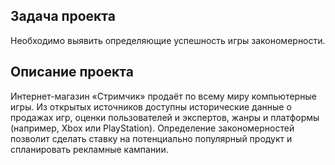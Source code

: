 ## Задача проекта
Необходимо выявить определяющие успешность игры закономерности. 

## Описание проекта
Интернет-магазин «Стримчик» продаёт по всему миру компьютерные игры. Из открытых источников доступны исторические данные о продажах игр, оценки пользователей и экспертов, жанры и платформы (например, Xbox или PlayStation). Определение закономерностей позволит сделать ставку на потенциально популярный продукт и спланировать рекламные кампании.

